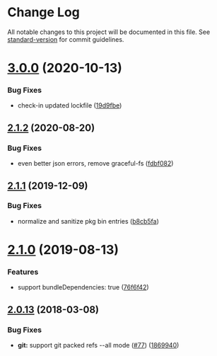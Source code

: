 # Change Log

All notable changes to this project will be documented in this file.
See [standard-version](https://github.com/conventional-changelog/standard-version) for commit guidelines.

<a name="3.0.0"></a>

# [3.0.0](https://github.com/npm/read-package-json/compare/v2.1.2...v3.0.0) (2020-10-13)

### Bug Fixes

* check-in updated lockfile ([19d9fbe](https://github.com/npm/read-package-json/commit/19d9fbe))

<a name="2.1.2"></a>

## [2.1.2](https://github.com/npm/read-package-json/compare/v2.1.1...v2.1.2) (2020-08-20)

### Bug Fixes

* even better json errors, remove graceful-fs ([fdbf082](https://github.com/npm/read-package-json/commit/fdbf082))

<a name="2.1.1"></a>

## [2.1.1](https://github.com/npm/read-package-json/compare/v2.1.0...v2.1.1) (2019-12-09)

### Bug Fixes

* normalize and sanitize pkg bin entries ([b8cb5fa](https://github.com/npm/read-package-json/commit/b8cb5fa))

<a name="2.1.0"></a>

# [2.1.0](https://github.com/npm/read-package-json/compare/v2.0.13...v2.1.0) (2019-08-13)

### Features

* support bundleDependencies: true ([76f6f42](https://github.com/npm/read-package-json/commit/76f6f42))

<a name="2.0.13"></a>

## [2.0.13](https://github.com/npm/read-package-json/compare/v2.0.12...v2.0.13) (2018-03-08)

### Bug Fixes

* **git:** support git packed refs --all
  mode ([#77](https://github.com/npm/read-package-json/issues/77)) ([1869940](https://github.com/npm/read-package-json/commit/1869940))
